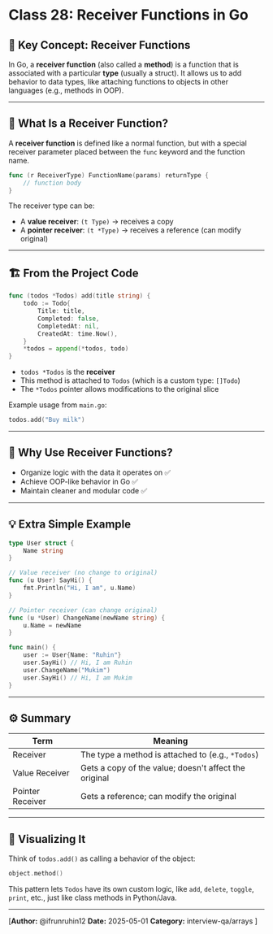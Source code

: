 # Class 28: Receiver Functions in Go

## 🔑 Key Concept: Receiver Functions
In Go, a **receiver function** (also called a **method**) is a function that is associated with a particular **type** (usually a struct). It allows us to add behavior to data types, like attaching functions to objects in other languages (e.g., methods in OOP).

---

## 🧠 What Is a Receiver Function?
A **receiver function** is defined like a normal function, but with a special receiver parameter placed between the `func` keyword and the function name.

```go
func (r ReceiverType) FunctionName(params) returnType {
    // function body
}
```

The receiver type can be:
- A **value receiver**: `(t Type)` → receives a copy
- A **pointer receiver**: `(t *Type)` → receives a reference (can modify original)

---

## 🏗️ From the Project Code
```go
func (todos *Todos) add(title string) {
    todo := Todo{
        Title: title,
        Completed: false,
        CompletedAt: nil,
        CreatedAt: time.Now(),
    }
    *todos = append(*todos, todo)
}
```

- `todos *Todos` is the **receiver**
- This method is attached to `Todos` (which is a custom type: `[]Todo`)
- The `*Todos` pointer allows modifications to the original slice

Example usage from `main.go`:
```go
todos.add("Buy milk")
```

---

## 🔁 Why Use Receiver Functions?
- Organize logic with the data it operates on ✅
- Achieve OOP-like behavior in Go ✅
- Maintain cleaner and modular code ✅

---

## 💡 Extra Simple Example
```go
type User struct {
    Name string
}

// Value receiver (no change to original)
func (u User) SayHi() {
    fmt.Println("Hi, I am", u.Name)
}

// Pointer receiver (can change original)
func (u *User) ChangeName(newName string) {
    u.Name = newName
}

func main() {
    user := User{Name: "Ruhin"}
    user.SayHi() // Hi, I am Ruhin
    user.ChangeName("Mukim")
    user.SayHi() // Hi, I am Mukim
}
```

---

## ⚙️ Summary
| Term            | Meaning                                                                 |
|-----------------|-------------------------------------------------------------------------|
| Receiver        | The type a method is attached to (e.g., `*Todos`)                       |
| Value Receiver  | Gets a copy of the value; doesn't affect the original                   |
| Pointer Receiver| Gets a reference; can modify the original                               |

---

## 📘 Visualizing It
Think of `todos.add()` as calling a behavior of the object:
```go
object.method()
```
This pattern lets `Todos` have its own custom logic, like `add`, `delete`, `toggle`, `print`, etc., just like class methods in Python/Java.

---

[**Author:** @ifrunruhin12
**Date:** 2025-05-01
**Category:** interview-qa/arrays
]